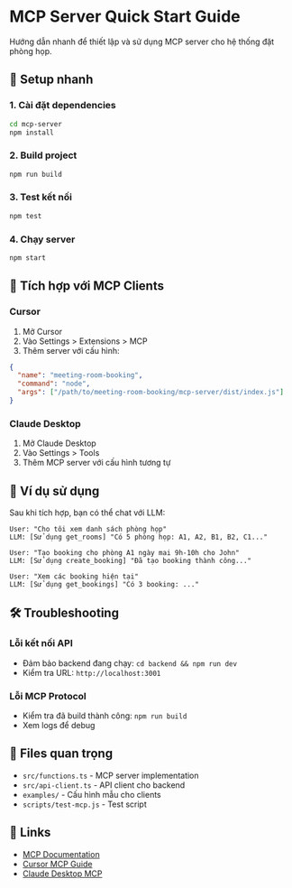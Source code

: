 # MCP Server Quick Start Guide

Hướng dẫn nhanh để thiết lập và sử dụng MCP server cho hệ thống đặt phòng họp.

## 🚀 Setup nhanh

### 1. Cài đặt dependencies
```bash
cd mcp-server
npm install
```

### 2. Build project
```bash
npm run build
```

### 3. Test kết nối
```bash
npm test
```

### 4. Chạy server
```bash
npm start
```

## 🔧 Tích hợp với MCP Clients

### Cursor
1. Mở Cursor
2. Vào Settings > Extensions > MCP
3. Thêm server với cấu hình:
```json
{
  "name": "meeting-room-booking",
  "command": "node",
  "args": ["/path/to/meeting-room-booking/mcp-server/dist/index.js"]
}
```

### Claude Desktop
1. Mở Claude Desktop
2. Vào Settings > Tools
3. Thêm MCP server với cấu hình tương tự

## 💬 Ví dụ sử dụng

Sau khi tích hợp, bạn có thể chat với LLM:

```
User: "Cho tôi xem danh sách phòng họp"
LLM: [Sử dụng get_rooms] "Có 5 phòng họp: A1, A2, B1, B2, C1..."

User: "Tạo booking cho phòng A1 ngày mai 9h-10h cho John"
LLM: [Sử dụng create_booking] "Đã tạo booking thành công..."

User: "Xem các booking hiện tại"
LLM: [Sử dụng get_bookings] "Có 3 booking: ..."
```

## 🛠️ Troubleshooting

### Lỗi kết nối API
- Đảm bảo backend đang chạy: `cd backend && npm run dev`
- Kiểm tra URL: `http://localhost:3001`

### Lỗi MCP Protocol
- Kiểm tra đã build thành công: `npm run build`
- Xem logs để debug

## 📁 Files quan trọng

- `src/functions.ts` - MCP server implementation
- `src/api-client.ts` - API client cho backend
- `examples/` - Cấu hình mẫu cho clients
- `scripts/test-mcp.js` - Test script

## 🔗 Links

- [MCP Documentation](https://modelcontextprotocol.io/)
- [Cursor MCP Guide](https://cursor.sh/docs/mcp)
- [Claude Desktop MCP](https://docs.anthropic.com/claude/docs/model-context-protocol-mcp) 